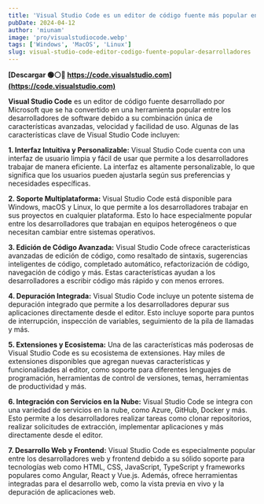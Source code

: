 ```yaml
---
title: 'Visual Studio Code es un editor de código fuente más popular entre los desarrolladores'
pubDate: 2024-04-12
author: 'miunam'
image: 'pro/visualstudiocode.webp'
tags: ['Windows', 'MacOS', 'Linux']
slug: visual-studio-code-editor-codigo-fuente-popular-desarrolladores
---
```

**[Descargar 🟢⚪️🔴 https://code.visualstudio.com](https://code.visualstudio.com)**

**Visual Studio Code** es un editor de código fuente desarrollado por Microsoft que se ha convertido en una herramienta popular entre los desarrolladores de software debido a su combinación única de características avanzadas, velocidad y facilidad de uso. Algunas de las características clave de Visual Studio Code incluyen:

**1. Interfaz Intuitiva y Personalizable:** Visual Studio Code cuenta con una interfaz de usuario limpia y fácil de usar que permite a los desarrolladores trabajar de manera eficiente. La interfaz es altamente personalizable, lo que significa que los usuarios pueden ajustarla según sus preferencias y necesidades específicas.

**2. Soporte Multiplataforma:** Visual Studio Code está disponible para Windows, macOS y Linux, lo que permite a los desarrolladores trabajar en sus proyectos en cualquier plataforma. Esto lo hace especialmente popular entre los desarrolladores que trabajan en equipos heterogéneos o que necesitan cambiar entre sistemas operativos.

**3. Edición de Código Avanzada:** Visual Studio Code ofrece características avanzadas de edición de código, como resaltado de sintaxis, sugerencias inteligentes de código, completado automático, refactorización de código, navegación de código y más. Estas características ayudan a los desarrolladores a escribir código más rápido y con menos errores.

**4. Depuración Integrada:** Visual Studio Code incluye un potente sistema de depuración integrado que permite a los desarrolladores depurar sus aplicaciones directamente desde el editor. Esto incluye soporte para puntos de interrupción, inspección de variables, seguimiento de la pila de llamadas y más.

**5. Extensiones y Ecosistema:** Una de las características más poderosas de Visual Studio Code es su ecosistema de extensiones. Hay miles de extensiones disponibles que agregan nuevas características y funcionalidades al editor, como soporte para diferentes lenguajes de programación, herramientas de control de versiones, temas, herramientas de productividad y más.

**6. Integración con Servicios en la Nube:** Visual Studio Code se integra con una variedad de servicios en la nube, como Azure, GitHub, Docker y más. Esto permite a los desarrolladores realizar tareas como clonar repositorios, realizar solicitudes de extracción, implementar aplicaciones y más directamente desde el editor.

**7. Desarrollo Web y Frontend:** Visual Studio Code es especialmente popular entre los desarrolladores web y frontend debido a su sólido soporte para tecnologías web como HTML, CSS, JavaScript, TypeScript y frameworks populares como Angular, React y Vue.js. Además, ofrece herramientas integradas para el desarrollo web, como la vista previa en vivo y la depuración de aplicaciones web.